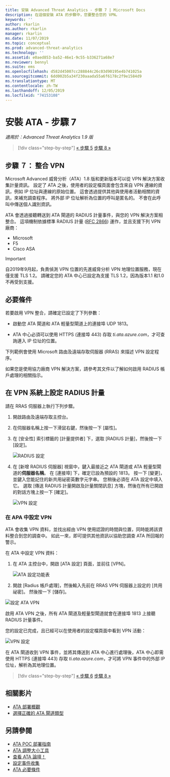 ```yaml
---
title: 安裝 Advanced Threat Analytics - 步驟 7 | Microsoft Docs
description: 在這個安裝 ATA 的步驟中，您要整合您的 VPN。
keywords: ''
author: rkarlin
ms.author: rkarlin
manager: rkarlin
ms.date: 11/07/2019
ms.topic: conceptual
ms.prod: advanced-threat-analytics
ms.technology: ''
ms.assetid: e0aed853-ba52-46e1-9c55-b336271a68e7
ms.reviewer: bennyl
ms.suite: ems
ms.openlocfilehash: d582d45007cc288844c26c03d90195e4b741025a
ms.sourcegitcommit: 6dd002b5a34f230aaada55a6f6178c2f9e1584d9
ms.translationtype: MT
ms.contentlocale: zh-TW
ms.lasthandoff: 12/05/2019
ms.locfileid: "74153108"
---
```

# <a name="install-ata---step-7"></a>安裝 ATA - 步驟 7

*適用於：Advanced Threat Analytics 1.9 版*

> [!div class="step-by-step"]
> [« 步驟 5](install-ata-step5.md)
> [步驟 8 »](install-ata-step7.md)

## <a name="step-7-integrate-vpn"></a>步驟 ７： 整合 VPN

Microsoft Advanced 威脅分析（ATA）1.8 版和更新版本可以從 VPN 解決方案收集計量資訊。 設定了 ATA 之後，使用者的設定檔頁面會包含來自 VPN 連線的資訊，例如 IP 位址與連線的原始位置。 這會透過提供其他與使用者活動相關的資訊，來補充調查程序。 將外部 IP 位址解析為位置的呼叫是匿名的。 不會在此呼叫中傳送個人識別資訊。

ATA 會透過接聽轉送到 ATA 閘道的 RADIUS 計量事件，與您的 VPN 解決方案相整合。 這項機制依據標準 RADIUS 計量 ([RFC 2866](https://tools.ietf.org/html/rfc2866)) 運作，並且支援下列 VPN 廠商：

-   Microsoft
-   F5
-   Cisco ASA

> [!IMPORTANT]
> 自2019年9月起，負責偵測 VPN 位置的先進威脅分析 VPN 地理位置服務，現在僅支援 TLS 1.2。 請確定您的 ATA 中心已設定為支援 TLS 1.2，因為版本1.1 和1.0 不再受到支援。   

## <a name="prerequisites"></a>必要條件

若要啟用 VPN 整合，請確定已設定了下列參數：

-   啟動您 ATA 閘道和 ATA 輕量型閘道上的連接埠 UDP 1813。

-   ATA 中心必須可以使用 HTTPS (連接埠 443) 存取 *ti.ata.azure.com*，才可查詢連入 IP 位址的位置。

下列範例會使用 Microsoft 路由及遠端存取伺服器 (RRAS) 來描述 VPN 設定程序。

如果您是使用協力廠商 VPN 解決方案，請參考其文件以了解如何啟用 RADIUS 帳戶處理的相關指示。

## <a name="configure-radius-accounting-on-the-vpn-system"></a>在 VPN 系統上設定 RADIUS 計量

請在 RRAS 伺服器上執行下列步驟。
 
1.  開啟路由及遠端存取主控台。
2.  在伺服器名稱上按一下滑鼠右鍵，然後按一下 [屬性]。
3.  在 [安全性] 索引標籤的 [計量提供者] 下，選取 [RADIUS 計量]，然後按一下 [設定]。

    ![RADIUS 設定](./media/radius-setup.png)

4.  在 [新增 RADIUS 伺服器] 視窗中，鍵入最接近之 ATA 閘道或 ATA 輕量型閘道的**伺服器名稱**。 在 [連接埠] 下，確定已設為預設的 1813。 按一下 [變更]，並鍵入您能記住的新共用祕密英數字元字串。 您稍後必須在 ATA 設定中填入它。 選取 [傳送 RADIUS 計量開啟及計量關閉訊息] 方塊，然後在所有已開啟的對話方塊上按一下 [確定]。
 
     ![VPN 設定](./media/vpn-set-accounting.png)
     
### <a name="configure-vpn-in-ata"></a>在 APA 中設定 VPN

ATA 會收集 VPN 資料，並找出經由 VPN 使用認證的時間與位置，同時能將該資料整合到您的調查中。 如此一來，即可提供其他資訊以協助您調查 ATA 所回報的警示。

在 ATA 中設定 VPN 資料：

1. 在 ATA 主控台中，開啟 [ATA 設定] 頁面，並前往 [VPN]。
 
   ![ATA 設定功能表](./media/config-menu.png)

2. 開啟 [Radius 帳戶處理]，然後輸入先前在 RRAS VPN 伺服器上設定的 [共用祕密]。 然後按一下 [儲存]。
 

  ![設定 ATA VPN](./media/vpn.png)


啟用 ATA VPN 之後，所有 ATA 閘道及輕量型閘道就會在連接埠 1813 上接聽 RADIUS 計量事件。 

您的設定已完成，且已經可以在使用者的設定檔頁面中看到 VPN 活動：
 
   ![VPN 設定](./media/vpn-user.png)

在 ATA 閘道收到 VPN 事件，並將其傳送到 ATA 中心進行處理後，ATA 中心即需使用 HTTPS (連接埠 443) 存取 *ti.ata.azure.com*，才可將 VPN 事件中的外部 IP 位址，解析為其地理位置。




> [!div class="step-by-step"]
> [« 步驟 6](install-ata-step5.md)
> [步驟 8 »](install-ata-step7.md)



## <a name="related-videos"></a>相關影片
- [ATA 部署概觀](https://channel9.msdn.com/Shows/Microsoft-Security/Overview-of-ATA-Deployment-in-10-Minutes)
- [選擇正確的 ATA 閘道類型](https://channel9.msdn.com/Shows/Microsoft-Security/ATA-Deployment-Choose-the-Right-Gateway-Type)


## <a name="see-also"></a>另請參閱
- [ATA POC 部署指南](https://aka.ms/atapoc)
- [ATA 調整大小工具](https://aka.ms/aatpsizingtool)
- [查看 ATA 論壇！](https://social.technet.microsoft.com/Forums/security/home?forum=mata)
- [設定事件收集](configure-event-collection.md)
- [ATA 必要條件](ata-prerequisites.md)

